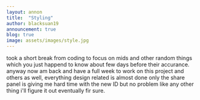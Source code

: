 ```yaml
---
layout: annon
title:  "Styling"
author: blacksuan19
announcement: true
blog: true
image: assets/images/style.jpg
---
```

<p>took a short break from coding to focus on mids and other random things which you just happend to know about few days before their accurance.
anyway now am back and have a full week to work on this project and others as well, everything design related is almost done
only the share panel is giving me hard time with the new ID but no problem like any other thing i'll figure it out eventually fir sure.</p>

